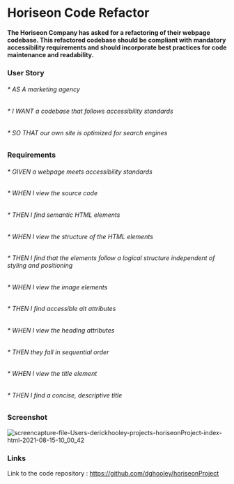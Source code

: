 # **Horiseon Code Refactor**

#### The Horiseon Company has asked for a refactoring of their webpage codebase. This refactored codebase should be compliant with mandatory accessibility requirements and should incorporate best practices for code maintenance and readability.


### User Story
###### * AS A marketing agency
###### * I WANT a codebase that follows accessibility standards
###### * SO THAT our own site is optimized for search engines


### Requirements
###### * GIVEN a webpage meets accessibility standards
###### * WHEN I view the source code
###### * THEN I find semantic HTML elements
###### * WHEN I view the structure of the HTML elements
###### * THEN I find that the elements follow a logical structure independent of styling and positioning
###### * WHEN I view the image elements
###### * THEN I find accessible alt attributes
###### * WHEN I view the heading attributes
###### * THEN they fall in sequential order
###### * WHEN I view the title element
###### * THEN I find a concise, descriptive title



### Screenshot

![screencapture-file-Users-derickhooley-projects-horiseonProject-index-html-2021-08-15-10_00_42](https://user-images.githubusercontent.com/29662632/129482912-233aced8-9782-45df-88b0-a59f4846414c.jpg)

### Links

Link to the code repository : https://github.com/dghooley/horiseonProject

